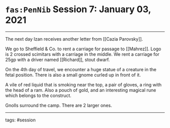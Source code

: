 # `fas:PenNib` Session 7: January 03, 2021
---

The next day Izan receives another letter from [[Cazia Parovsky]]. 

We go to Sheffield & Co. to rent a carriage for passage to [[Mahrez]]. Logo is 2 crossed scimitars with a carriage in the middle. We rent a carriage for 25gp with a driver named [[Richard]], stout dwarf.

On the 4th day of travel, we encounter a huge statue of a creature in the fetal position. There is also a small gnome curled up in front of it.

A vile of red liquid that is smoking near the top, a pair of gloves, a ring with the head of a ram. Also a pouch of gold, and an interesting magical rune which belongs to the construct.

Gnolls surround the camp. There are 2 larger ones.

---

tags: #session